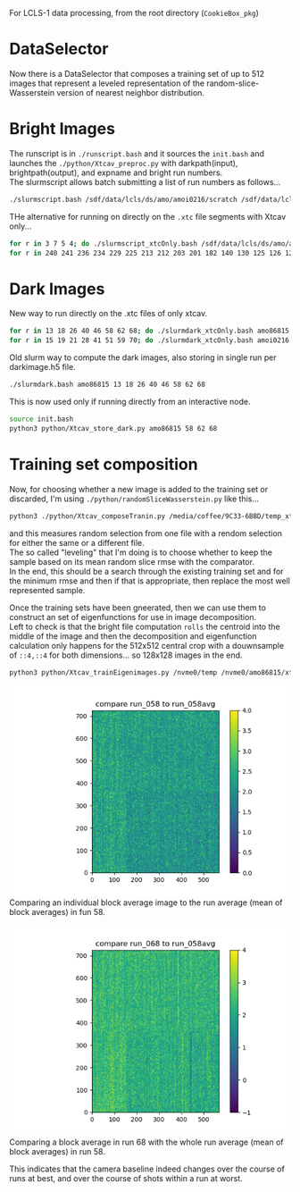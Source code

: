 For LCLS-1 data processing, from the root directory (`CookieBox_pkg`)  

# DataSelector
Now there is a DataSelector that composes a training set of up to 512 images that represent a leveled representation of the random-slice-Wasserstein version of nearest neighbor distribution.  


# Bright Images
The runscript is in `./runscript.bash` and it sources the `init.bash` and launches the `./python/Xtcav_preproc.py` with darkpath(input), brightpath(output), and expname and bright run numbers.  
The slurmscript allows batch submitting a list of run numbers as follows...   
```bash
./slurmscript.bash /sdf/data/lcls/ds/amo/amoi0216/scratch /sdf/data/lcls/ds/amo/amoi0216/scratch amoi0216 17 18 19 20 21 22
```

THe alternative for running on directly on the `.xtc` file segments with Xtcav only...   
```bash
for r in 3 7 5 4; do ./slurmscript_xtcOnly.bash /sdf/data/lcls/ds/amo/amoe7615/scratch /sdf/data/lcls/ds/amo/amoe7615/scratch amoe7615 /sdf/data/lcls/ds/amo/amoe7615/xtc/e569-r$(printf "%04d" $r)-s80-c*.xtc;done
for r in 240 241 236 234 229 225 213 212 203 201 182 140 130 125 126 127 128 103 106 97; do ./slurmscript_xtcOnly.bash /sdf/data/lcls/ds/amo/amoh5215/scratch /sdf/data/lcls/ds/amo/amoh5215/scratch amoh5215 /sdf/data/lcls/ds/amo/amoh5215/xtc/e576-r$(printf "%04d" $r)-s80-c*.xtc;done
```


# Dark Images
New way to run directly on the .xtc files of only xtcav.  
```bash
for r in 13 18 26 40 46 58 62 68; do ./slurmdark_xtcOnly.bash amo86815 /sdf/data/lcls/ds/amo/amo86815/xtc/e609-r$(printf "%04d" $r)-s80-c*.xtc;done
for r in 15 19 21 28 41 51 59 70; do ./slurmdark_xtcOnly.bash amoi0216 /sdf/data/lcls/ds/amo/amoi0216/xtc/e826-r$(printf "%04d" $r)-s80-c*.xtc;done
```


Old slurm way to compute the dark images, also storing in single run per darkimage.h5 file.  
```bash
./slurmdark.bash amo86815 13 18 26 40 46 58 62 68
```

This is now used only if running directly from an interactive node.   
```bash
source init.bash
python3 python/Xtcav_store_dark.py amo86815 58 62 68
```


# Training set composition  
Now, for choosing whether a new image is added to the training set or discarded, I'm using ```./python/randomSliceWasserstein.py``` like this...   
```bash
python3 ./python/Xtcav_composeTranin.py /media/coffee/9C33-6BBD/temp_xtcav/amo86815/xtcav_bright_images_*.h5 
```
and this measures random selection from one file with a rendom selection for either the same or a different file.  
The so called "leveling" that I'm doing is to choose whether to keep the sample based on its mean random slice rmse with the comparator.  
In the end, this should be a search through the existing training set and for the minimum rmse and then if that is appropriate, then replace the most well represented sample.

Once the training sets have been gneerated, then we can use them to construct an set of eigenfunctions for use in image decomposition.  
Left to check is that the bright file computation `rolls` the centroid into the middle of the image and then the decomposition and eigenfunction calculation only happens for the 512x512 central crop with a douwnsample of `::4,::4` for both dimensions... so 128x128 images in the end.

```bash
python3 python/Xtcav_trainEigenimages.py /nvme0/temp /nvme0/amo86815/xtcav_bright_images_58_train.h5 /nvme0/amoi0216/xtcav_bright_images_run68_train.h5
```

![Compare Plot](./figures/compare58_58.png)  
Comparing an individual block average image to the run average (mean of block averages) in fun 58.   


![Comparison Plot](./figures/compare68_58.png)   
Comparing a block average in run 68 with the whole run average (mean of block averages) in run 58.   

This indicates that the camera baseline indeed changes over the course of runs at best, and over the course of shots within a run at worst.  

